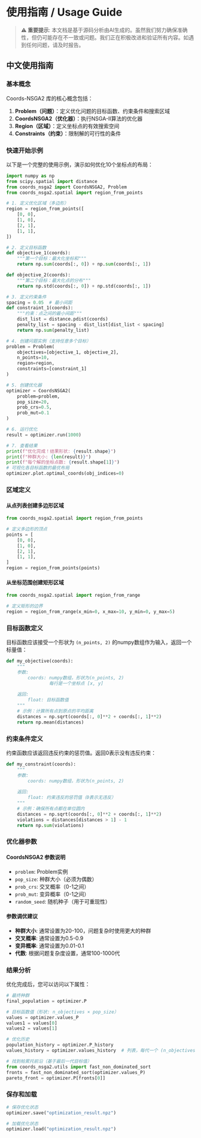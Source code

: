 # 使用指南 / Usage Guide

> **⚠️ 重要提示**: 本文档是基于源码分析由AI生成的。虽然我们努力确保准确性，但仍可能存在不一致或问题。我们正在积极改进和验证所有内容。如遇到任何问题，请及时报告。

## 中文使用指南

### 基本概念

Coords-NSGA2 库的核心概念包括：

1. **Problem（问题）**：定义优化问题的目标函数、约束条件和搜索区域
2. **CoordsNSGA2（优化器）**：执行NSGA-II算法的优化器
3. **Region（区域）**：定义坐标点的有效搜索空间
4. **Constraints（约束）**：限制解的可行性的条件

### 快速开始示例

以下是一个完整的使用示例，演示如何优化10个坐标点的布局：

```python
import numpy as np
from scipy.spatial import distance
from coords_nsga2 import CoordsNSGA2, Problem
from coords_nsga2.spatial import region_from_points

# 1. 定义优化区域（多边形）
region = region_from_points([
    [0, 0],
    [1, 0],
    [2, 1],
    [1, 1],
])

# 2. 定义目标函数
def objective_1(coords):
    """第一个目标：最大化坐标和"""
    return np.sum(coords[:, 0]) + np.sum(coords[:, 1])

def objective_2(coords):
    """第二个目标：最大化点的分布"""
    return np.std(coords[:, 0]) + np.std(coords[:, 1])

# 3. 定义约束条件
spacing = 0.05  # 最小间距
def constraint_1(coords):
    """约束：点之间的最小间距"""
    dist_list = distance.pdist(coords)
    penalty_list = spacing - dist_list[dist_list < spacing]
    return np.sum(penalty_list)

# 4. 创建问题实例（支持任意多个目标）
problem = Problem(
    objectives=[objective_1, objective_2],
    n_points=10,
    region=region,
    constraints=[constraint_1]
)

# 5. 创建优化器
optimizer = CoordsNSGA2(
    problem=problem,
    pop_size=20,
    prob_crs=0.5,
    prob_mut=0.1
)

# 6. 运行优化
result = optimizer.run(1000)

# 7. 查看结果
print(f"优化完成！结果形状: {result.shape}")
print(f"种群大小: {len(result)}")
print(f"每个解的坐标点数: {result.shape[1]}")
# 可视化各目标函数的最优布局
optimizer.plot.optimal_coords(obj_indices=0)
```

### 区域定义

#### 从点列表创建多边形区域

```python
from coords_nsga2.spatial import region_from_points

# 定义多边形的顶点
points = [
    [0, 0],
    [1, 0],
    [2, 1],
    [1, 1],
]
region = region_from_points(points)
```

#### 从坐标范围创建矩形区域

```python
from coords_nsga2.spatial import region_from_range

# 定义矩形的边界
region = region_from_range(x_min=0, x_max=10, y_min=0, y_max=5)
```

### 目标函数定义

目标函数应该接受一个形状为 `(n_points, 2)` 的numpy数组作为输入，返回一个标量值：

```python
def my_objective(coords):
    """
    参数:
        coords: numpy数组，形状为(n_points, 2)
                每行是一个坐标点 [x, y]
    
    返回:
        float: 目标函数值
    """
    # 示例：计算所有点到原点的平均距离
    distances = np.sqrt(coords[:, 0]**2 + coords[:, 1]**2)
    return np.mean(distances)
```

### 约束条件定义

约束函数应该返回违反约束的惩罚值。返回0表示没有违反约束：

```python
def my_constraint(coords):
    """
    参数:
        coords: numpy数组，形状为(n_points, 2)
    
    返回:
        float: 约束违反的惩罚值（0表示无违反）
    """
    # 示例：确保所有点都在单位圆内
    distances = np.sqrt(coords[:, 0]**2 + coords[:, 1]**2)
    violations = distances[distances > 1] - 1
    return np.sum(violations)
```

### 优化器参数

#### CoordsNSGA2 参数说明

- `problem`: Problem实例
- `pop_size`: 种群大小（必须为偶数）
- `prob_crs`: 交叉概率（0-1之间）
- `prob_mut`: 变异概率（0-1之间）
- `random_seed`: 随机种子（用于可重现性）

#### 参数调优建议

- **种群大小**: 通常设置为20-100，问题复杂时使用更大的种群
- **交叉概率**: 通常设置为0.5-0.9
- **变异概率**: 通常设置为0.01-0.1
- **代数**: 根据问题复杂度设置，通常100-1000代

### 结果分析

优化完成后，您可以访问以下属性：

```python
# 最终种群
final_population = optimizer.P

# 目标函数值（形状: n_objectives × pop_size）
values = optimizer.values_P
values1 = values[0]
values2 = values[1]

# 优化历史
population_history = optimizer.P_history
values_history = optimizer.values_history  # 列表，每代一个 (n_objectives, pop_size) 数组

# 找到帕累托前沿（基于最后一代目标值）
from coords_nsga2.utils import fast_non_dominated_sort
fronts = fast_non_dominated_sort(optimizer.values_P)
pareto_front = optimizer.P[fronts[0]]
```

### 保存和加载

```python
# 保存优化状态
optimizer.save("optimization_result.npz")

# 加载优化状态
optimizer.load("optimization_result.npz")
```